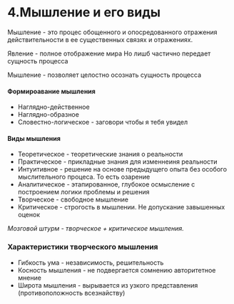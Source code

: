 4.Мышление и его виды
========================

Мышление - это процес обощенного и опосредованного отражения действительности в ее существенных связях и отражениях.

Явление - полное отображение мира Но лишб частично передает сущность процесса

Мышление - позволяет целостно осознать сущность процесса

#### Формироавание мышления
- Наглядно-действенное
- Наглядно-образное
- Словестно-логическое - заговори чтобы я тебя увидел

#### Виды мышления
- Теоретическое - теоретические знания о реальности
- Практическое - прикладные знания для изменнеиня реальности
- Интуитивное - решение на основе предыдущего опыта без особого мыслительного процеса. То есть озарение
- Аналитическое - этапированное, глубокое осмысление с построением логики проблемы и решения
- Творческое - свободное мышление
- Критическое - строгость в мышлении. Не допускание завышенных оценок

*Мозговой штурм - творческое + критическое мышления.*

### Характеристики творческого мышления
- Гибкость ума - независимость, решительность
- Косность мышления - не подвергается сомнению авторитетное мнение
- Широта мышления - вырывается из узкого представления (противоположность всезнайству)

